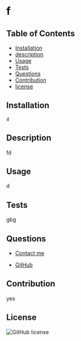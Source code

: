 # f

  ## Table of Contents 
  - [Installation](#installation)
  - [description](#description)
  - [Usage](#usage)
  - [Tests](#tests)
  - [Questions](#questions)
  - [Contribution](#contribution)
  - [license](#license)

  ## Installation
    d

  ## Description 
  fd

  ## Usage 
  d

  ## Tests
  gbg

  ## Questions 
 - [Contact me](mailto:iridian95@live.com)
 
 - [GitHub](https://github.com/Naidiri1)
 
  ## Contribution
  yes

  ## License
  ![GitHub license](https://img.shields.io/badge/license-Apache2.0-green.svg)
  
